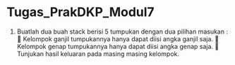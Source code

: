 # Tugas_PrakDKP_Modul7
1.	Buatlah dua buah stack berisi 5 tumpukan dengan dua pilihan masukan  :
	Kelompok ganjil tumpukannya hanya dapat diisi angka ganjil saja.
	Kelompok genap tumpukannya hanya dapat diisi angka genap saja.
	Tunjukan hasil keluaran pada masing masing kelompok.
